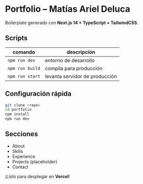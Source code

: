 # Portfolio – Matías Ariel Deluca

Boilerplate generado con **Next.js 14 + TypeScript + TailwindCSS**.

## Scripts

| comando | descripción |
|---------|-------------|
| `npm run dev` | entorno de desarrollo |
| `npm run build` | compila para producción |
| `npm run start` | levanta servidor de producción |

## Configuración rápida

```bash
git clone <repo>
cd portfolio
npm install
npm run dev
```

## Secciones

- About  
- Skills  
- Experience  
- Projects (placeholder)  
- Contact  

¡Listo para desplegar en **Vercel**!
